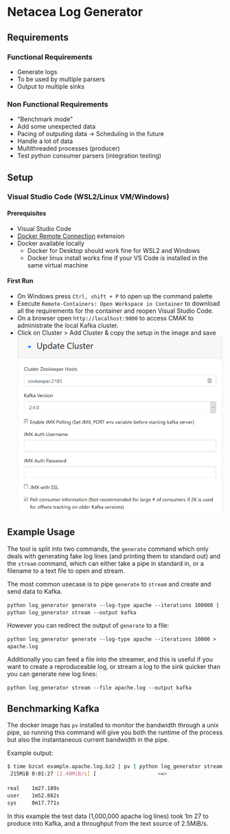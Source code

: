 # Netacea Log Generator

## Requirements 

### Functional Requirements
- Generate logs
- To be used by multiple parsers
- Output to multiple sinks

### Non Functional Requirements
- "Benchmark mode"
- Add some unexpected data
- Pacing of outputing data -> Scheduling in the future
- Handle a lot of data
- Multithreaded processes (producer)
- Test python consumer parsers (integration testing)

## Setup

### Visual Studio Code (WSL2/Linux VM/Windows)

#### Prerequisites

- Visual Studio Code
- [Docker Remote Connection](https://marketplace.visualstudio.com/items?itemName=ms-vscode-remote.remote-containers) extension
- Docker available locally
  - Docker for Desktop should work fine for WSL2 and Windows
  - Docker linux install works fine if your VS Code is installed in the same virtual machine

#### First Run

- On Windows press ```Ctrl, shift + P``` to open up the command palette
- Execute ```Remote-Containers: Open Workspace in Container``` to download all the requirements for the container and reopen Visual Studio Code.
- On a browser open ```http://localhost:9000``` to access CMAK to administrate the local Kafka cluster.
- Click on Cluster > Add Cluster & copy the setup in the image and save![cmak](docs/cmak_setup.png) 


## Example Usage

The tool is split into two commands, the `generate` command which only deals with generating fake log lines (and printing them to standard out) and the `stream` command, which can either take a pipe in standard in, or a filename to a text file to open and stream.

The most common usecase is to pipe `generate` to `stream` and create and send data to Kafka.

```python log_generator generate --log-type apache --iterations 100000 | python log_generator stream --output kafka```

However you can redirect the output of `generate` to a file:

```python log_generator generate --log-type apache --iterations 10000 > apache.log```

Additionally you can feed a file into the streamer, and this is useful if you want to create a reproduceable log, or stream a log to the sink quicker than you can generate new log lines:

```python log_generator stream --file apache.log --output kafka```

## Benchmarking Kafka

The docker image has `pv` installed to monitor the bandwidth through a unix pipe, so running this command will give you both the runtime of the process but also the instantaneous current bandwidth in the pipe.

Example output:

```bash
$ time bzcat example.apache.log.bz2 | pv | python log_generator stream --output kafka
 215MiB 0:01:27 [2.48MiB/s] [                    <=>                                ]

real    1m27.189s
user    1m52.882s
sys     0m17.771s
```

In this example the test data (1,000,000 apache log lines) took 1m 27 to produce into Kafka, and a throughput from the text source of 2.5MiB/s.